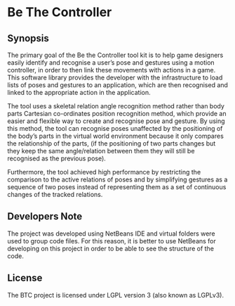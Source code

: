 # Be The Controller

## Synopsis

The primary goal of the Be the Controller tool kit is to help game designers easily identify and recognise a user’s pose and gestures using a motion controller, in order to then link these movements with actions in a game. This software library provides the developer with the infrastructure to load lists of poses and gestures to an application, which are then recognised and linked to the appropriate action in the application.

The tool uses a skeletal relation angle recognition method rather than body parts Cartesian co-ordinates position recognition method, which provide an easier and flexible way to create and recognise pose and gesture. By using this method, the tool can recognise poses unaffected by the positioning of the body’s parts in the virtual world environment because it only compares the relationship of the parts, (if the positioning of two parts changes but they keep the same angle/relation between them they will still be recognised as the previous pose). 

Furthermore, the tool achieved high performance by restricting the comparison to the active relations of poses and by simplifying gestures as a sequence of two poses instead of representing them as a set of continuous changes of the tracked relations.


## Developers Note

The project was developed using NetBeans IDE and virtual folders were used to group code files. For this reason, it is better to use NetBeans for developing on this project in order to be able to see the structure of the code.

## License

The BTC project is licensed under LGPL version 3 (also known as LGPLv3). 

